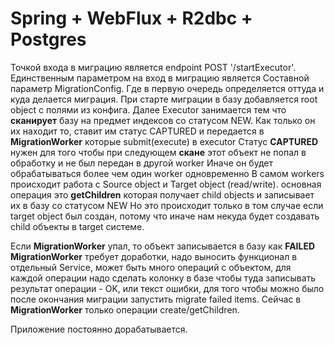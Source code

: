 # Spring + WebFlux + R2dbc + Postgres

Точкой входа в миграцию является endpoint POST '/startExecutor'. Единственным параметром на вход в миграцию является 
Составной параметр MigrationConfig. Где в первую очередь определяется оттуда и куда делается миграция.
При старте миграции в базу добавляется root object с полями из конфига.
Далее Executor занимается тем что **сканирует** базу на предмет индексов со статусом NEW.
Как только он их находит то, ставит им статус CAPTURED и передается в **MigrationWorker** которые submit(execute) в executor
Статус **CAPTURED** нужен для того чтобы при следующем **скане** этот объект не попал в обработку и не был передан в другой worker
Иначе он будет обрабатываться более чем один worker одновременно
В самом workers происходит работа с Source object и Target object (read/write).
основная операция это **getChildren** которая получает child objects и записывает их в базу со статусом NEW
Но это происходит только в том случае если target object был создан, потому что иначе нам некуда будет создавать child объекты
в target системе.

Если **MigrationWorker** упал, то объект записывается в базу как **FAILED**
**MigrationWorker** требует доработки, надо выносить функционал в отдельный Service, может быть много операций с объектом,
для каждой операции надо сделать колонку в базе чтобы туда записывать результат операции - OK, или текст ошибки, для того чтобы можно было после
окончания миграции запустить migrate failed items. Сейчас в **MigrationWorker** только операции create/getChildren.

Приложение постоянно дорабатывается.
